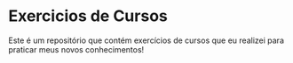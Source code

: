 # Exercicios de Cursos
Este é um repositório que contém exercícios de cursos que eu realizei para praticar meus novos conhecimentos!
